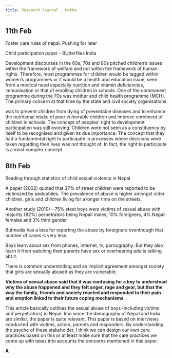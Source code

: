 ```yaml
---
title: Research Journal _ Mekha
---
```

11th Feb
--------

Foster care rules of nepal. Pushing for later

Child participation paper - BUtterflies India

Development discourses in the 60s, 70s and 80s pitched children’s issues
within the framework of welfare and not within the framework of human
rights. Therefore, most programmes for children would be tagged within
women’s programmes or it would be a health and education issue, seen
from a medical need especially nutrition and vitamin deficiencies,
immunisation or that of enrolling children in schools. One of the
commonest programme during the 70s was mother and child health programme
(MCH). The primary concern at that time by the state and civil society
organisations

was to prevent children from dying of preventable diseases and to
enhance the nutritional intake of poor vulnerable children and improve
enrolment of children in schools. The concept of peoples’ right to
development participation was still evolving. Children were not seen as
a constituency by itself to be recognised and given its due importance.
The concept that they had a fundamental right to participate in
processes where decisions were taken regarding their lives was not
thought of. In fact, the right to participate is a most complex concept.

8th Feb
-------

Reading through statistics of child sexual violence in Nepal

A paper (2002) quoted that 37% of street children were reported to be
victimized by pedophiles. The prevalence of abuse is higher amongst
older children, girls and children living for a longer time on the
streets,

Another study (2010) - 75% steet boys were victims of sexual abuse with
majority (82%) perpetrators being Nepali males, 10% foreigners, 4%
Nepali females and 3% third gender

Butmedia has a bias for reporting the abuse by foreigners eventhough
that number of cases is very less.

Boys learn about sex from phones, internet, tv, pornography. But they
also learn it from watching their parents have sex or overhearing adults
talking abt it.

There is common understnding and an implicit agreement amongst society
that girls are sexually abused as they are vulnerable.

**Victims of sexual abuse said that it was confusing for a boy to
understnad why the abuse happened and they felt anger, rage and gear,
but that the way the family, friends and society reacted and responded
to their pain and emption linked to their future coping mechanisms**

This article basically outlines the sexual abuse of boys (including
victims and perpetrators) in Nepal. Imo since the demography of Nepal
and India are similar, the paper is quite relevant. This paper is based
on interviews conducted with victims, actors, parents and responders. By
understanding the psyche of these stakeholder, I think we can design our
own care practices based on this or at least make sure that the care
practices we come up with takes into accounts the concerns mentioned in
this paper.

**A**
